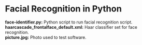 <h1>Facial Recognition in Python</h1>

<b>face-identifier.py:</b> Python script to run facial recognition script.  
<b>haarcascade_frontalface_default.xml:</b> Haar classifier set for face recognition.  
<b>picture.jpg:</b> Photo used to test software.  
